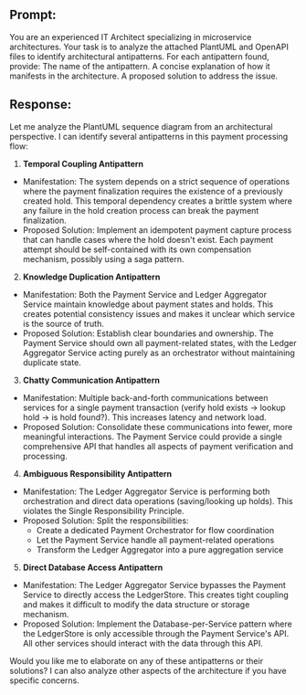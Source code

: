 ## Prompt:
You are an experienced IT Architect specializing in microservice architectures. Your task is to analyze the attached PlantUML and OpenAPI files to identify architectural antipatterns. For each antipattern found, provide: The name of the antipattern. A concise explanation of how it manifests in the architecture. A proposed solution to address the issue.

## Response:
Let me analyze the PlantUML sequence diagram from an architectural perspective. I can identify several antipatterns in this payment processing flow:

1.  **Temporal Coupling Antipattern**

*   Manifestation: The system depends on a strict sequence of operations where the payment finalization requires the existence of a previously created hold. This temporal dependency creates a brittle system where any failure in the hold creation process can break the payment finalization.
*   Proposed Solution: Implement an idempotent payment capture process that can handle cases where the hold doesn't exist. Each payment attempt should be self-contained with its own compensation mechanism, possibly using a saga pattern.

2.  **Knowledge Duplication Antipattern**

*   Manifestation: Both the Payment Service and Ledger Aggregator Service maintain knowledge about payment states and holds. This creates potential consistency issues and makes it unclear which service is the source of truth.
*   Proposed Solution: Establish clear boundaries and ownership. The Payment Service should own all payment-related states, with the Ledger Aggregator Service acting purely as an orchestrator without maintaining duplicate state.

3.  **Chatty Communication Antipattern**

*   Manifestation: Multiple back-and-forth communications between services for a single payment transaction (verify hold exists -> lookup hold -> is hold found?). This increases latency and network load.
*   Proposed Solution: Consolidate these communications into fewer, more meaningful interactions. The Payment Service could provide a single comprehensive API that handles all aspects of payment verification and processing.

4.  **Ambiguous Responsibility Antipattern**

*   Manifestation: The Ledger Aggregator Service is performing both orchestration and direct data operations (saving/looking up holds). This violates the Single Responsibility Principle.
*   Proposed Solution: Split the responsibilities:
    *   Create a dedicated Payment Orchestrator for flow coordination
    *   Let the Payment Service handle all payment-related operations
    *   Transform the Ledger Aggregator into a pure aggregation service

5.  **Direct Database Access Antipattern**

*   Manifestation: The Ledger Aggregator Service bypasses the Payment Service to directly access the LedgerStore. This creates tight coupling and makes it difficult to modify the data structure or storage mechanism.
*   Proposed Solution: Implement the Database-per-Service pattern where the LedgerStore is only accessible through the Payment Service's API. All other services should interact with the data through this API.

Would you like me to elaborate on any of these antipatterns or their solutions? I can also analyze other aspects of the architecture if you have specific concerns.

